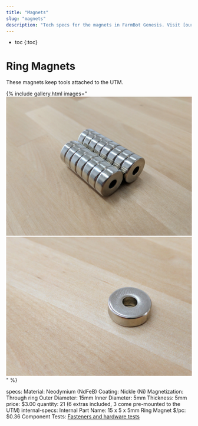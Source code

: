 ```yaml
---
title: "Magnets"
slug: "magnets"
description: "Tech specs for the magnets in FarmBot Genesis. Visit [our shop](http://shop.farm.bot) to purchase parts."
---
```


* toc
{:toc}


# Ring Magnets

These magnets keep tools attached to the UTM.

{% include gallery.html images="
![magnets](_images/magnets.jpg)
![magnet](_images/magnet.jpg)
" %}

specs:
  Material: Neodymium (NdFeB)
  Coating: Nickle (Ni)
  Magnetization: Through ring
  Outer Diameter: 15mm
  Inner Diameter: 5mm
  Thickness: 5mm
price: $3.00
quantity: 21 (6 extras included, 3 come pre-mounted to the UTM)
internal-specs:
  Internal Part Name: 15 x 5 x 5mm Ring Magnet
  $/pc: $0.36
  Component Tests: [Fasteners and hardware tests](../fasteners-and-hardware.md#component-tests)
